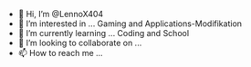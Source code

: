 - 👋 Hi, I’m @LennoX404
- 👀 I’m interested in ... Gaming and Applications-Modifikation
- 🌱 I’m currently learning ... Coding and School
- 💞️ I’m looking to collaborate on ...
- 📫 How to reach me ...

<!---
LennoX404/LennoX404 is a ✨ special ✨ repository because its `README.md` (this file) appears on your GitHub profile.
You can click the Preview link to take a look at your changes.
--->
